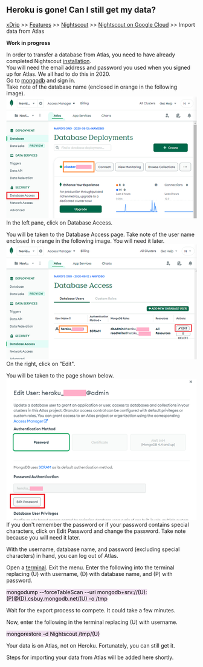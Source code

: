 ## Heroku is gone! Can I still get my data?  
[xDrip](../../README.md) >> [Features](../Features_page) >> [Nightscout](../Nightscout_page) >> [Nightscout on Google Cloud](./GoogleCloud) >> Import data from Atlas  
  
**Work in progress**  

In order to transfer a database from Atlas, you need to have already completed Nightscout [installation](./NS_Install.md).  
You will need the email address and password you used when you signed up for Atlas.  We all had to do this in 2020.  
Go to [mongodb](https://www.mongodb.com/home) and sign in.  
Take note of the database name (enclosed in orange in the following image).  
![](./images/Atlas_dbAccess.png)  
In the left pane, click on Database Access.  
  
You will be taken to the Database Access page.  Take note of the user name enclosed in orange in the following image.  You will need it later.  
![](./images/Atlas_dbAccess2.png)  
On the right, click on "Edit".  
  
You will be taken to the page shown below.  
![](./images/Atlas_pass.png)  
If you don't remember the password or if your password contains special characters, click on Edit Password and change the password.  Take note because you will need it later.  
  
With the username, database name, and password (excluding special characters) in hand, you can log out of Atlas.  
  
Open a [terminal](./Terminal.md).  Exit the menu.  Enter the following into the terminal replacing (U) with username, (D) with database name, and (P) with password.
  
<mark style="background-color: #eFdFef">mongodump --forceTableScan --uri mongodb+srv://(U):(P)@(D).csbuy.mongodb.net/(U) -o /tmp </mark>  
  
Wait for the export process to compete.  It could take a few minutes.  
  
Now, enter the following in the terminal replacing (U) with username.  
  
<mark style="background-color: #eFdFef">mongorestore -d Nightscout /tmp/(U) </mark>  

Your data is on Atlas, not on Heroku.  Fortunately, you can still get it.  
  
Steps for importing your data from Atlas will be added here shortly.  
